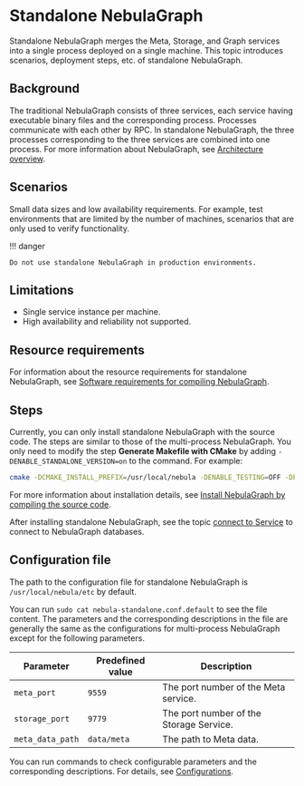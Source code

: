 # Standalone NebulaGraph

Standalone NebulaGraph merges the Meta, Storage, and Graph services into a single process deployed on a single machine. This topic introduces scenarios, deployment steps, etc. of standalone NebulaGraph.

## Background

The traditional NebulaGraph consists of three services, each service having executable binary files and the corresponding process. Processes communicate with each other by RPC. In standalone NebulaGraph, the three processes corresponding to the three services are combined into one process. For more information about NebulaGraph, see [Architecture overview](../1.introduction/3.nebula-graph-architecture/1.architecture-overview.md).

## Scenarios

Small data sizes and low availability requirements. For example, test environments that are limited by the number of machines, scenarios that are only used to verify functionality.

!!! danger

    Do not use standalone NebulaGraph in production environments. 

## Limitations

- Single service instance per machine.
- High availability and reliability not supported.

## Resource requirements

For information about the resource requirements for standalone NebulaGraph, see [Software requirements for compiling NebulaGraph](1.resource-preparations.md).

## Steps 

Currently, you can only install standalone NebulaGraph with the source code. The steps are similar to those of the multi-process NebulaGraph. You only need to modify the step **Generate Makefile with CMake** by adding `-DENABLE_STANDALONE_VERSION=on` to the command. For example:

```bash
cmake -DCMAKE_INSTALL_PREFIX=/usr/local/nebula -DENABLE_TESTING=OFF -DENABLE_STANDALONE_VERSION=on -DCMAKE_BUILD_TYPE=Release .. 
``` 

For more information about installation details, see [Install NebulaGraph by compiling the source code](2.compile-and-install-nebula-graph/1.install-nebula-graph-by-compiling-the-source-code.md).

After installing standalone NebulaGraph, see the topic [connect to Service](connect-to-nebula-graph.md) to connect to NebulaGraph databases.

## Configuration file

The path to the configuration file for standalone NebulaGraph is `/usr/local/nebula/etc` by default.

You can run `sudo cat nebula-standalone.conf.default` to see the file content. The parameters and the corresponding descriptions in the file are generally the same as the configurations for multi-process NebulaGraph except for the following parameters.

| Parameter             | Predefined value     | Description                  |
| ---------------- | ----------- | --------------------- |
| `meta_port`      | `9559`      | The port number of the Meta service.    |
| `storage_port`   | `9779`      | The port number of the Storage Service. |
| `meta_data_path` | `data/meta` | The path to Meta data.  |

You can run commands to check configurable parameters and the corresponding descriptions. For details, see [Configurations](../5.configurations-and-logs/1.configurations/1.configurations.md).